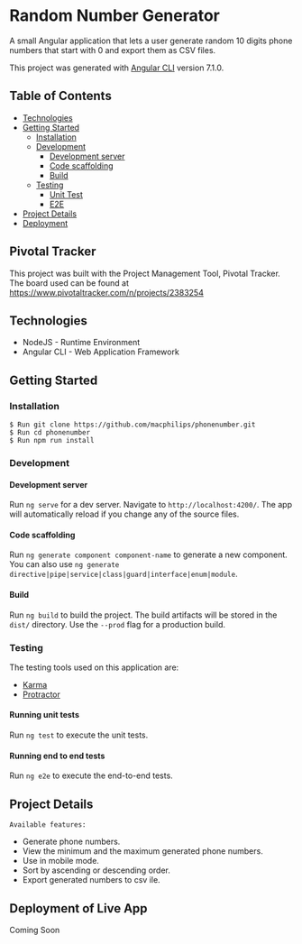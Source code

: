 # Random Number Generator
A small Angular application that lets a user generate random 10 digits phone numbers that start with 0 and export them as CSV files. 

This project was generated with [Angular CLI](https://github.com/angular/angular-cli) version 7.1.0.

## Table of Contents
* [Technologies](#technologies)
* [Getting Started](#getting-started)
  * [Installation](#installation)
  * [Development](#development)
    * [Development server](#development-server)
    * [Code scaffolding](#code-scaffolding)
    * [Build](#build)
  * [Testing](#testing)
    * [Unit Test](#running-unit-tests)
    * [E2E](#Running-end-to-end-tests)
* [Project Details](#project-details)
* [Deployment](#deployment-of-live-app)

## Pivotal Tracker

This project was built with the Project Management Tool, Pivotal Tracker. The board used can be found at https://www.pivotaltracker.com/n/projects/2383254

## Technologies

* NodeJS - Runtime Environment
* Angular CLI - Web Application Framework

## Getting Started

### Installation
```
$ Run git clone https://github.com/macphilips/phonenumber.git
$ Run cd phonenumber
$ Run npm run install
```

### Development

#### Development server

Run `ng serve` for a dev server. Navigate to `http://localhost:4200/`. The app will automatically reload if you change any of the source files.

#### Code scaffolding

Run `ng generate component component-name` to generate a new component. You can also use `ng generate directive|pipe|service|class|guard|interface|enum|module`.

#### Build

Run `ng build` to build the project. The build artifacts will be stored in the `dist/` directory. Use the `--prod` flag for a production build.


### Testing
The testing tools used on this application are:
* [Karma](https://karma-runner.github.io)
* [Protractor](http://www.protractortest.org/)

#### Running unit tests

Run `ng test` to execute the unit tests.

#### Running end to end tests

Run `ng e2e` to execute the end-to-end tests.

## Project Details
`Available features:`
 - Generate phone numbers.
 - View the minimum and the maximum generated phone numbers.
 - Use in mobile mode.
 - Sort by ascending or descending order.
 - Export generated numbers to csv ile.


## Deployment of Live App
Coming Soon

